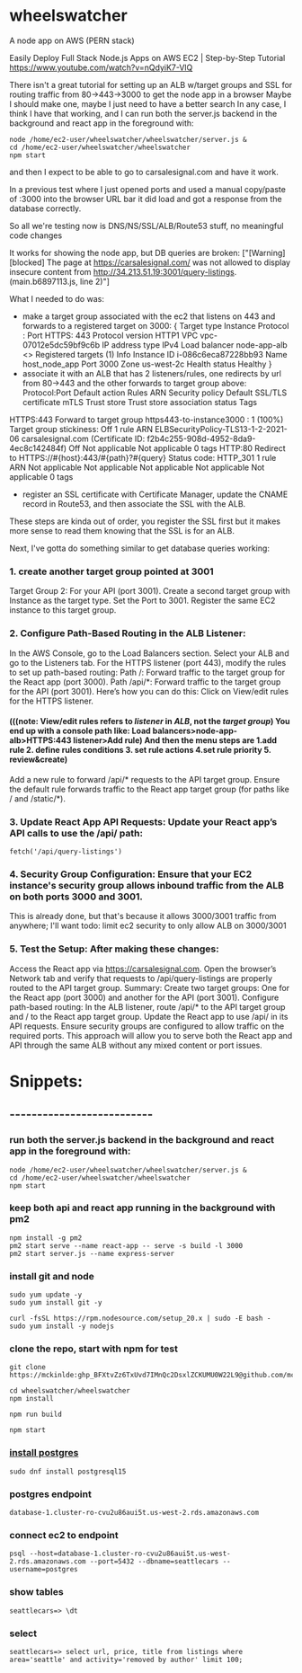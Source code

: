 # wheelswatcher
A node app on AWS (PERN stack)

Easily Deploy Full Stack Node.js Apps on AWS EC2 | Step-by-Step Tutorial
https://www.youtube.com/watch?v=nQdyiK7-VlQ

There isn't a great tutorial for setting up an ALB w/target groups and SSL for routing traffic from 80->443->3000 to get the node app in a browser
Maybe I should make one, maybe I just need to have a better search
In any case, I think I have that working, and I can run both the server.js backend in the background and react app in the foreground with:
```
node /home/ec2-user/wheelswatcher/wheelswatcher/server.js &
cd /home/ec2-user/wheelswatcher/wheelswatcher
npm start
```

and then I expect to be able to go to carsalesignal.com and have it work.

In a previous test where I just opened ports and used a manual copy/paste of <public-ip>:3000 into the browser URL bar it did load and got a response from the database correctly.

So all we're testing now is DNS/NS/SSL/ALB/Route53 stuff, no meaningful code changes

It works for showing the node app, but DB queries are broken:
["[Warning] [blocked] The page at https://carsalesignal.com/ was not allowed to display insecure content from http://34.213.51.19:3001/query-listings. (main.b6897113.js, line 2)"]

What I needed to do was:
- make a target group associated with the ec2 that listens on 443 and forwards to a registered target on 3000:
{
    Target type
Instance
Protocol : Port
HTTPS: 443
Protocol version
HTTP1
VPC
vpc-07012e5dc59bf9c6b 
IP address type
IPv4
Load balancer
node-app-alb 
<>
Registered targets (1)  Info
Instance ID
i-086c6eca87228bb93
Name
host_node_app
Port
3000
Zone
us-west-2c
Health status
Healthy
}
- associate it with an ALB that has 2 listeners/rules, one redirects by url from 80->443 and the other forwards to target group above:
Protocol:Port
Default action
Rules
ARN
Security policy
Default SSL/TLS certificate
mTLS
Trust store
Trust store association status
Tags

HTTPS:443
Forward to target group
https443-to-instance3000 : 1 (100%)
Target group stickiness: Off
1 rule
ARN
ELBSecurityPolicy-TLS13-1-2-2021-06
carsalesignal.com (Certificate ID: f2b4c255-908d-4952-8da9-4ec8c142484f) 
Off
Not applicable
Not applicable
0 tags
HTTP:80
Redirect to HTTPS://#{host}:443/#{path}?#{query}
Status code: HTTP_301
1 rule
ARN
Not applicable
Not applicable
Not applicable
Not applicable
Not applicable
0 tags
- register an SSL certificate with Certificate Manager, update the CNAME record in Route53, and then associate the SSL with the ALB.

These steps are kinda out of order, you register the SSL first but it makes more sense to read them knowing that the SSL is for an ALB.

Next, I've gotta do something similar to get database queries working:
### 1. create another target group pointed at 3001
Target Group 2: For your API (port 3001).
Create a second target group with Instance as the target type.
Set the Port to 3001.
Register the same EC2 instance to this target group.
### 2. Configure Path-Based Routing in the ALB Listener:
In the AWS Console, go to the Load Balancers section.
Select your ALB and go to the Listeners tab.
For the HTTPS listener (port 443), modify the rules to set up path-based routing:
Path /: Forward traffic to the target group for the React app (port 3000).
Path /api/*: Forward traffic to the target group for the API (port 3001).
Here’s how you can do this:
Click on View/edit rules for the HTTPS listener. 
#### (((note: View/edit rules refers to *listener* in *ALB*, not the *target group*)  You end up with a console path like: Load balancers>node-app-alb>HTTPS:443 listener>Add rule)  And then the menu steps are 1.add rule 2. define rules conditions 3. set rule actions 4.set rule priority 5. review&create)
Add a new rule to forward /api/* requests to the API target group.
Ensure the default rule forwards traffic to the React app target group (for paths like / and /static/*).
### 3. Update React App API Requests: Update your React app’s API calls to use the /api/ path:
```
fetch('/api/query-listings')
```
### 4. Security Group Configuration: Ensure that your EC2 instance's security group allows inbound traffic from the ALB on both ports 3000 and 3001.
This is already done, but that's because it allows 3000/3001 traffic from anywhere; I'll want todo: limit ec2 security to only allow ALB on 3000/3001
### 5. Test the Setup: After making these changes:
Access the React app via https://carsalesignal.com.
Open the browser’s Network tab and verify that requests to /api/query-listings are properly routed to the API target group.
Summary:
Create two target groups: One for the React app (port 3000) and another for the API (port 3001).
Configure path-based routing: In the ALB listener, route /api/* to the API target group and / to the React app target group.
Update the React app to use /api/ in its API requests.
Ensure security groups are configured to allow traffic on the required ports.
This approach will allow you to serve both the React app and API through the same ALB without any mixed content or port issues.


# Snippets: 
## --------------------------
### run both the server.js backend in the background and react app in the foreground with:
```
node /home/ec2-user/wheelswatcher/wheelswatcher/server.js &
cd /home/ec2-user/wheelswatcher/wheelswatcher
npm start
```

### keep both api and react app running in the background with pm2
```
npm install -g pm2
pm2 start serve --name react-app -- serve -s build -l 3000
pm2 start server.js --name express-server
```

### install git and node
```
sudo yum update -y
sudo yum install git -y
```
```
curl -fsSL https://rpm.nodesource.com/setup_20.x | sudo -E bash -
sudo yum install -y nodejs
```
### clone the repo, start with npm for test
```
git clone https://mckinlde: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@github.com/mckinlde/wheelswatcher.git
```
```
cd wheelswatcher/wheelswatcher
npm install
```
```
npm run build
```
```
npm start
```
### [install postgres](https://docs.aws.amazon.com/AmazonRDS/latest/UserGuide/CHAP_GettingStarted.CreatingConnecting.PostgreSQL.html#CHAP_GettingStarted.Connecting.PostgreSQL)
```
sudo dnf install postgresql15
```
### postgres endpoint
```
database-1.cluster-ro-cvu2u86aui5t.us-west-2.rds.amazonaws.com
```
### connect ec2 to endpoint
```
psql --host=database-1.cluster-ro-cvu2u86aui5t.us-west-2.rds.amazonaws.com --port=5432 --dbname=seattlecars --username=postgres
```
### show tables
```
seattlecars=> \dt
```
### select
```
seattlecars=> select url, price, title from listings where area='seattle' and activity='removed by author' limit 100;
```
### 
```

```
### 
```

```
### 
```

```
### 
```

```
### 
```

```
### 
```

```
### 
```

```
### 
```

```
### 
```

```
### 
```

```
### 
```

```